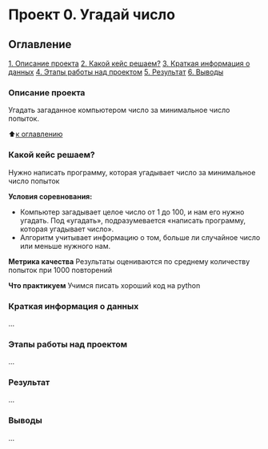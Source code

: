# Проект 0. Угадай число

## Оглавление
[1. Описание проекта](https://github.com/Ilya-Zakharenko/sf_data_sciense/tree/main/project_0/README.md#Описание-проекта)
[2. Какой кейс решаем?](https://github.com/Ilya-Zakharenko/sf_data_sciense/tree/main/project_0/README.md#Какой-кейс-решаем)
[3. Краткая информация о данных](https://github.com/Ilya-Zakharenko/sf_data_sciense/tree/main/project_0/README.md#Краткая-информация-о-данных)
[4. Этапы работы над проектом](https://github.com/Ilya-Zakharenko/sf_data_sciense/tree/main/project_0/README.md#Этапы-работы-над-проектом)
[5. Результат](https://github.com/Ilya-Zakharenko/sf_data_sciense/tree/main/project_0/README.md#Результат)
[6. Выводы](https://github.com/Ilya-Zakharenko/sf_data_sciense/tree/main/project_0/README.md#Выводы)

### Описание проекта
Угадать загаданное компьютером число за минимальное число попыток.

:arrow_up:[к оглавлению](https://github.com/Ilya-Zakharenko/sf_data_sciense/tree/main/project_0/README.md#Оглавление)


### Какой кейс решаем?
Нужно написать программу, которая угадывает число за минимальное число попыток

**Условия соревнования:**
- Компьютер загадывает целое число от 1 до 100, и нам его нужно угадать. Под «угадать», подразумевается «написать программу, которая угадывает число».
- Алгоритм учитывает информацию о том, больше ли случайное число или меньше нужного нам.

**Метрика качества**
Результаты оцениваются по среднему количеству попыток при 1000 повторений

**Что практикуем**
Учимся писать хороший код на python


### Краткая информация о данных
...


### Этапы работы над проектом
...


### Результат
...


### Выводы
...